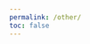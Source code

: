 ```yaml
---
permalink: /other/
toc: false
---
```


<!---   Aside from economics, I'm also into art. 
I minored in studio art back in college, and was interested in music and visual arts from the Romantic era to the early 20th century.
Sadly, I rarely painted after I started grad school due to time constraints, but I've been trying to pratice piano as much as I can:sweat_smile:!

Below are some of my paintings.

{% include gallery id="gallery" layout="half" caption="xxx" %}
            -->
